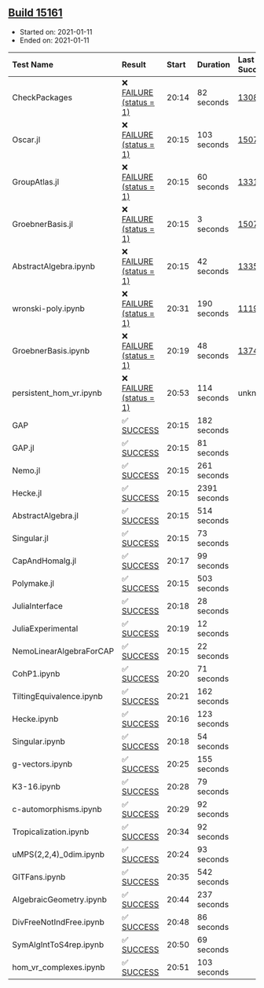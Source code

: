 ## [Build 15161](https://oscarci.mathematik.uni-kl.de/job/oscar/15161/)

* Started on: 2021-01-11
* Ended on: 2021-01-11

| Test Name    | Result | Start | Duration | Last Success | First Failure |
|:-------------|:-------|:------|:---------|:-------------|:--------------|
| CheckPackages | ❌ [FAILURE (status = 1)](https://oscarci.mathematik.uni-kl.de/job/oscar/15161/artifact/logs/build-15161/CheckPackages.log) | 20:14 | 82 seconds | [13085](https://oscarci.mathematik.uni-kl.de/job/oscar/13085/) | [13086](https://oscarci.mathematik.uni-kl.de/job/oscar/13086/) |
| Oscar.jl | ❌ [FAILURE (status = 1)](https://oscarci.mathematik.uni-kl.de/job/oscar/15161/artifact/logs/build-15161/Oscar.jl.log) | 20:15 | 103 seconds | [15079](https://oscarci.mathematik.uni-kl.de/job/oscar/15079/) | [15080](https://oscarci.mathematik.uni-kl.de/job/oscar/15080/) |
| GroupAtlas.jl | ❌ [FAILURE (status = 1)](https://oscarci.mathematik.uni-kl.de/job/oscar/15161/artifact/logs/build-15161/GroupAtlas.jl.log) | 20:15 | 60 seconds | [13311](https://oscarci.mathematik.uni-kl.de/job/oscar/13311/) | [13312](https://oscarci.mathematik.uni-kl.de/job/oscar/13312/) |
| GroebnerBasis.jl | ❌ [FAILURE (status = 1)](https://oscarci.mathematik.uni-kl.de/job/oscar/15161/artifact/logs/build-15161/GroebnerBasis.jl.log) | 20:15 | 3 seconds | [15079](https://oscarci.mathematik.uni-kl.de/job/oscar/15079/) | [15080](https://oscarci.mathematik.uni-kl.de/job/oscar/15080/) |
| AbstractAlgebra.ipynb | ❌ [FAILURE (status = 1)](https://oscarci.mathematik.uni-kl.de/job/oscar/15161/artifact/logs/build-15161/AbstractAlgebra.ipynb.log) | 20:15 | 42 seconds | [13355](https://oscarci.mathematik.uni-kl.de/job/oscar/13355/) | [13356](https://oscarci.mathematik.uni-kl.de/job/oscar/13356/) |
| wronski-poly.ipynb | ❌ [FAILURE (status = 1)](https://oscarci.mathematik.uni-kl.de/job/oscar/15161/artifact/logs/build-15161/wronski-poly.ipynb.log) | 20:31 | 190 seconds | [11192](https://oscarci.mathematik.uni-kl.de/job/oscar/11192/) | [11193](https://oscarci.mathematik.uni-kl.de/job/oscar/11193/) |
| GroebnerBasis.ipynb | ❌ [FAILURE (status = 1)](https://oscarci.mathematik.uni-kl.de/job/oscar/15161/artifact/logs/build-15161/GroebnerBasis.ipynb.log) | 20:19 | 48 seconds | [13748](https://oscarci.mathematik.uni-kl.de/job/oscar/13748/) | [13749](https://oscarci.mathematik.uni-kl.de/job/oscar/13749/) |
| persistent_hom_vr.ipynb | ❌ [FAILURE (status = 1)](https://oscarci.mathematik.uni-kl.de/job/oscar/15161/artifact/logs/build-15161/persistent_hom_vr.ipynb.log) | 20:53 | 114 seconds | unknown | unknown |
| GAP | ✅ [SUCCESS](https://oscarci.mathematik.uni-kl.de/job/oscar/15161/artifact/logs/build-15161/GAP.log) | 20:15 | 182 seconds |  |  |
| GAP.jl | ✅ [SUCCESS](https://oscarci.mathematik.uni-kl.de/job/oscar/15161/artifact/logs/build-15161/GAP.jl.log) | 20:15 | 81 seconds |  |  |
| Nemo.jl | ✅ [SUCCESS](https://oscarci.mathematik.uni-kl.de/job/oscar/15161/artifact/logs/build-15161/Nemo.jl.log) | 20:15 | 261 seconds |  |  |
| Hecke.jl | ✅ [SUCCESS](https://oscarci.mathematik.uni-kl.de/job/oscar/15161/artifact/logs/build-15161/Hecke.jl.log) | 20:15 | 2391 seconds |  |  |
| AbstractAlgebra.jl | ✅ [SUCCESS](https://oscarci.mathematik.uni-kl.de/job/oscar/15161/artifact/logs/build-15161/AbstractAlgebra.jl.log) | 20:15 | 514 seconds |  |  |
| Singular.jl | ✅ [SUCCESS](https://oscarci.mathematik.uni-kl.de/job/oscar/15161/artifact/logs/build-15161/Singular.jl.log) | 20:15 | 73 seconds |  |  |
| CapAndHomalg.jl | ✅ [SUCCESS](https://oscarci.mathematik.uni-kl.de/job/oscar/15161/artifact/logs/build-15161/CapAndHomalg.jl.log) | 20:17 | 99 seconds |  |  |
| Polymake.jl | ✅ [SUCCESS](https://oscarci.mathematik.uni-kl.de/job/oscar/15161/artifact/logs/build-15161/Polymake.jl.log) | 20:15 | 503 seconds |  |  |
| JuliaInterface | ✅ [SUCCESS](https://oscarci.mathematik.uni-kl.de/job/oscar/15161/artifact/logs/build-15161/JuliaInterface.log) | 20:18 | 28 seconds |  |  |
| JuliaExperimental | ✅ [SUCCESS](https://oscarci.mathematik.uni-kl.de/job/oscar/15161/artifact/logs/build-15161/JuliaExperimental.log) | 20:19 | 12 seconds |  |  |
| NemoLinearAlgebraForCAP | ✅ [SUCCESS](https://oscarci.mathematik.uni-kl.de/job/oscar/15161/artifact/logs/build-15161/NemoLinearAlgebraForCAP.log) | 20:15 | 22 seconds |  |  |
| CohP1.ipynb | ✅ [SUCCESS](https://oscarci.mathematik.uni-kl.de/job/oscar/15161/artifact/logs/build-15161/CohP1.ipynb.log) | 20:20 | 71 seconds |  |  |
| TiltingEquivalence.ipynb | ✅ [SUCCESS](https://oscarci.mathematik.uni-kl.de/job/oscar/15161/artifact/logs/build-15161/TiltingEquivalence.ipynb.log) | 20:21 | 162 seconds |  |  |
| Hecke.ipynb | ✅ [SUCCESS](https://oscarci.mathematik.uni-kl.de/job/oscar/15161/artifact/logs/build-15161/Hecke.ipynb.log) | 20:16 | 123 seconds |  |  |
| Singular.ipynb | ✅ [SUCCESS](https://oscarci.mathematik.uni-kl.de/job/oscar/15161/artifact/logs/build-15161/Singular.ipynb.log) | 20:18 | 54 seconds |  |  |
| g-vectors.ipynb | ✅ [SUCCESS](https://oscarci.mathematik.uni-kl.de/job/oscar/15161/artifact/logs/build-15161/g-vectors.ipynb.log) | 20:25 | 155 seconds |  |  |
| K3-16.ipynb | ✅ [SUCCESS](https://oscarci.mathematik.uni-kl.de/job/oscar/15161/artifact/logs/build-15161/K3-16.ipynb.log) | 20:28 | 79 seconds |  |  |
| c-automorphisms.ipynb | ✅ [SUCCESS](https://oscarci.mathematik.uni-kl.de/job/oscar/15161/artifact/logs/build-15161/c-automorphisms.ipynb.log) | 20:29 | 92 seconds |  |  |
| Tropicalization.ipynb | ✅ [SUCCESS](https://oscarci.mathematik.uni-kl.de/job/oscar/15161/artifact/logs/build-15161/Tropicalization.ipynb.log) | 20:34 | 92 seconds |  |  |
| uMPS(2,2,4)_0dim.ipynb | ✅ [SUCCESS](https://oscarci.mathematik.uni-kl.de/job/oscar/15161/artifact/logs/build-15161/uMPS-2-2-4-_0dim.ipynb.log) | 20:24 | 93 seconds |  |  |
| GITFans.ipynb | ✅ [SUCCESS](https://oscarci.mathematik.uni-kl.de/job/oscar/15161/artifact/logs/build-15161/GITFans.ipynb.log) | 20:35 | 542 seconds |  |  |
| AlgebraicGeometry.ipynb | ✅ [SUCCESS](https://oscarci.mathematik.uni-kl.de/job/oscar/15161/artifact/logs/build-15161/AlgebraicGeometry.ipynb.log) | 20:44 | 237 seconds |  |  |
| DivFreeNotIndFree.ipynb | ✅ [SUCCESS](https://oscarci.mathematik.uni-kl.de/job/oscar/15161/artifact/logs/build-15161/DivFreeNotIndFree.ipynb.log) | 20:48 | 86 seconds |  |  |
| SymAlgIntToS4rep.ipynb | ✅ [SUCCESS](https://oscarci.mathematik.uni-kl.de/job/oscar/15161/artifact/logs/build-15161/SymAlgIntToS4rep.ipynb.log) | 20:50 | 69 seconds |  |  |
| hom_vr_complexes.ipynb | ✅ [SUCCESS](https://oscarci.mathematik.uni-kl.de/job/oscar/15161/artifact/logs/build-15161/hom_vr_complexes.ipynb.log) | 20:51 | 103 seconds |  |  |
